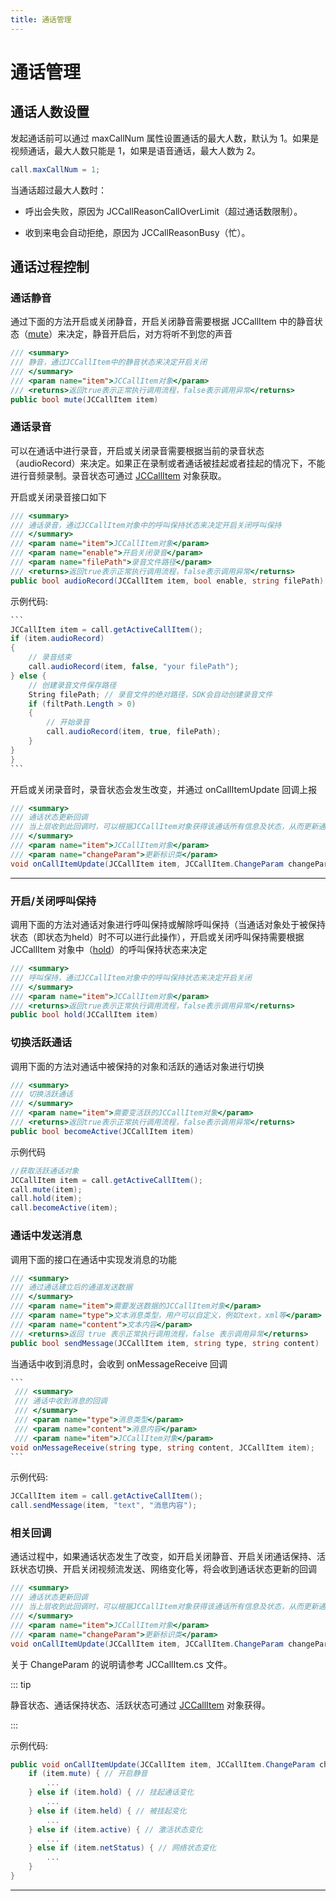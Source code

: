 ```yaml
---
title: 通话管理
---
```

# 通话管理

## 通话人数设置

发起通话前可以通过 maxCallNum 属性设置通话的最大人数，默认为 1。如果是视频通话，最大人数只能是 1，如果是语音通话，最大人数为
2。

``````csharp
call.maxCallNum = 1;
``````

当通话超过最大人数时：

- 呼出会失败，原因为 JCCallReasonCallOverLimit（超过通话数限制）。

- 收到来电会自动拒绝，原因为 JCCallReasonBusy（忙）。

## 通话过程控制

### 通话静音

通过下面的方法开启或关闭静音，开启关闭静音需要根据 JCCallItem
中的静音状态（[mute](http://developer.juphoon.com/portal/reference/V2.1/windows/html/bb1ed5b7-2f76-e89d-f964-328e2b746904.htm)）来决定，静音开启后，对方将听不到您的声音

``````csharp
/// <summary>
/// 静音，通过JCCallItem中的静音状态来决定开启关闭
/// </summary>
/// <param name="item">JCCallItem对象</param>
/// <returns>返回true表示正常执行调用流程，false表示调用异常</returns>
public bool mute(JCCallItem item)
``````

### 通话录音

可以在通话中进行录音，开启或关闭录音需要根据当前的录音状态（audioRecord）来决定。如果正在录制或者通话被挂起或者挂起的情况下，不能进行音频录制。录音状态可通过
[JCCallItem](http://developer.juphoon.com/portal/reference/ios/Classes/JCCallItem.html)
对象获取。

开启或关闭录音接口如下

``````csharp
/// <summary>
/// 通话录音，通过JCCallItem对象中的呼叫保持状态来决定开启关闭呼叫保持
/// </summary>
/// <param name="item">JCCallItem对象</param>
/// <param name="enable">开启关闭录音</param>
/// <param name="filePath">录音文件路径</param>
/// <returns>返回true表示正常执行调用流程，false表示调用异常</returns>
public bool audioRecord(JCCallItem item, bool enable, string filePath)
``````

示例代码:

``````csharp
```
JCCallItem item = call.getActiveCallItem();
if (item.audioRecord)
{
    // 录音结束
    call.audioRecord(item, false, "your filePath");
} else {
    // 创建录音文件保存路径
    String filePath; // 录音文件的绝对路径，SDK会自动创建录音文件
    if (filtPath.Length > 0)
    {
        // 开始录音
        call.audioRecord(item, true, filePath);
    }
}
}
```
``````

开启或关闭录音时，录音状态会发生改变，并通过 onCallItemUpdate 回调上报

``````csharp
/// <summary>
/// 通话状态更新回调
/// 当上层收到此回调时，可以根据JCCallItem对象获得该通话所有信息及状态，从而更新通话相关UI
/// </summary>
/// <param name="item">JCCallItem对象</param>
/// <param name="changeParam">更新标识类</param>
void onCallItemUpdate(JCCallItem item, JCCallItem.ChangeParam changeParam);
``````

-----

### 开启/关闭呼叫保持

调用下面的方法对通话对象进行呼叫保持或解除呼叫保持（当通话对象处于被保持状态（即状态为held）时不可以进行此操作），开启或关闭呼叫保持需要根据
JCCallItem
对象中（[hold](http://developer.juphoon.com/portal/reference/V2.1/windows/html/dc13e9d5-2842-1b22-5d6d-9a617d321458.htm)）的呼叫保持状态来决定

``````csharp
/// <summary>
/// 呼叫保持，通过JCCallItem对象中的呼叫保持状态来决定开启关闭
/// </summary>
/// <param name="item">JCCallItem对象</param>
/// <returns>返回true表示正常执行调用流程，false表示调用异常</returns>
public bool hold(JCCallItem item)
``````

### 切换活跃通话

调用下面的方法对通话中被保持的对象和活跃的通话对象进行切换

``````csharp
/// <summary>
/// 切换活跃通话
/// </summary>
/// <param name="item">需要变活跃的JCCallItem对象</param>
/// <returns>返回true表示正常执行调用流程，false表示调用异常</returns>
public bool becomeActive(JCCallItem item)
``````

示例代码

``````csharp
//获取活跃通话对象
JCCallItem item = call.getActiveCallItem();
call.mute(item);
call.hold(item);
call.becomeActive(item);
``````

### 通话中发送消息

调用下面的接口在通话中实现发消息的功能

``````csharp
/// <summary>
/// 通过通话建立后的通道发送数据
/// </summary>
/// <param name="item">需要发送数据的JCCallItem对象</param>
/// <param name="type">文本消息类型，用户可以自定义，例如text，xml等</param>
/// <param name="content">文本内容</param>
/// <returns>返回 true 表示正常执行调用流程，false 表示调用异常</returns>
public bool sendMessage(JCCallItem item, string type, string content)
``````

当通话中收到消息时，会收到 onMessageReceive 回调

``````csharp
```
 /// <summary>
 /// 通话中收到消息的回调
 /// </summary>
 /// <param name="type">消息类型</param>
 /// <param name="content">消息内容</param>
 /// <param name="item">JCCallItem对象</param>
void onMessageReceive(string type, string content, JCCallItem item);
```
``````

示例代码:

``````csharp
JCCallItem item = call.getActiveCallItem();
call.sendMessage(item, "text", "消息内容");
``````

### 相关回调

通话过程中，如果通话状态发生了改变，如开启关闭静音、开启关闭通话保持、活跃状态切换、开启关闭视频流发送、网络变化等，将会收到通话状态更新的回调

``````csharp
/// <summary>
/// 通话状态更新回调
/// 当上层收到此回调时，可以根据JCCallItem对象获得该通话所有信息及状态，从而更新通话相关UI
/// </summary>
/// <param name="item">JCCallItem对象</param>
/// <param name="changeParam">更新标识类</param>
void onCallItemUpdate(JCCallItem item, JCCallItem.ChangeParam changeParam);
``````

关于 ChangeParam 的说明请参考 JCCallItem.cs 文件。

::: tip

静音状态、通话保持状态、活跃状态可通过
[JCCallItem](http://developer.juphoon.com/portal/reference/V2.1/windows/html/0267696e-79ee-8d46-c086-3c071a2b2b3a.htm)
对象获得。

:::

示例代码:

``````csharp
public void onCallItemUpdate(JCCallItem item, JCCallItem.ChangeParam changeParam) {
    if (item.mute) { // 开启静音
        ...
    } else if (item.hold) { // 挂起通话变化
        ...
    } else if (item.held) { // 被挂起变化
        ...
    } else if (item.active) { // 激活状态变化
        ...
    } else if (item.netStatus) { // 网络状态变化
        ...
    }
}
``````

-----
